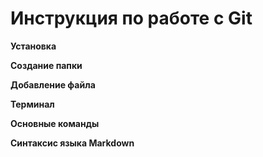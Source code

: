 # Инструкция по работе с Git

**Установка**

**Создание папки**

**Добавление файла**

**Терминал**

**Основные команды**

**Синтаксис языка Markdown**